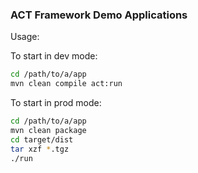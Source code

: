 ### ACT Framework Demo Applications

Usage:

To start in dev mode:

```bash
cd /path/to/a/app
mvn clean compile act:run
```

To start in prod mode:

```bash
cd /path/to/a/app
mvn clean package
cd target/dist
tar xzf *.tgz
./run
```

